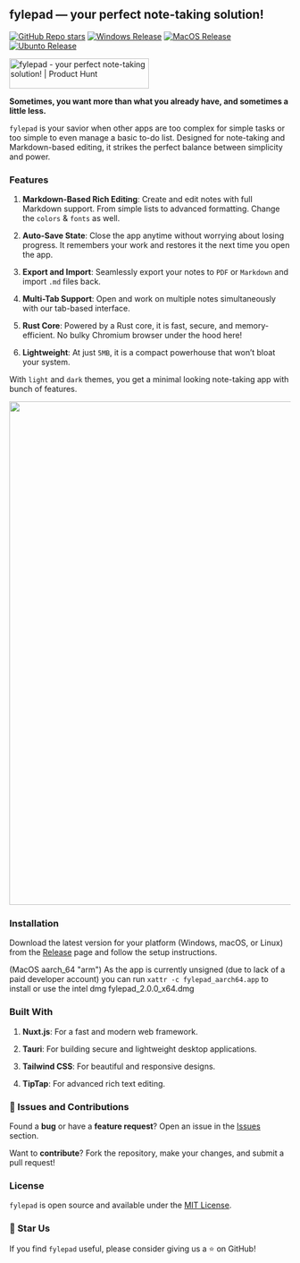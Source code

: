 
## fylepad — your perfect note-taking solution!

<a href="https://github.com/imrofayel/fylepad/stargazers"><img src="https://img.shields.io/github/stars/imrofayel/fylepad" alt="GitHub Repo stars"/></a> <a href="https://github.com/imrofayel/fylepad/releases/"><img src="https://custom-icon-badges.demolab.com/badge/Windows-0078D6?logo=windows11&logoColor=white" alt="Windows Release"/></a> <a href="https://github.com/imrofayel/fylepad/releases/"><img src="https://img.shields.io/badge/macOS-000000?logo=apple&logoColor=F0F0F0" alt="MacOS Release"/></a>  <a href="https://github.com/imrofayel/fylepad/releases/s"><img src="https://img.shields.io/badge/Ubuntu-E95420?logo=ubuntu&logoColor=white" alt="Ubunto Release"/></a>

<a href="https://www.producthunt.com/posts/fylepad?embed=true&utm_source=badge-featured&utm_medium=badge&utm_souce=badge-fylepad" target="_blank"><img src="https://api.producthunt.com/widgets/embed-image/v1/featured.svg?post_id=491117&theme=neutral" alt="fylepad - your&#0032;perfect&#0032;note&#0045;taking&#0032;solution&#0033; | Product Hunt" style="width: 250px; height: 54px;" width="250" height="54" /></a>

**Sometimes, you want more than what you already have, and sometimes a little less.**

`fylepad` is your savior when other apps are too complex for simple tasks or too simple to even manage a basic to-do list. Designed for note-taking and Markdown-based editing, it strikes the perfect balance between simplicity and power.

### Features

1. **Markdown-Based Rich Editing**: Create and edit notes with full Markdown support. From simple lists to advanced formatting. Change the `colors` & `fonts` as well.

3. **Auto-Save State**: Close the app anytime without worrying about losing progress. It remembers your work and restores it the next time you open the app.

4. **Export and Import**: Seamlessly export your notes to `PDF` or `Markdown` and import `.md` files back.

5. **Multi-Tab Support**: Open and work on multiple notes simultaneously with our tab-based interface.

6. **Rust Core**: Powered by a Rust core, it is fast, secure, and memory-efficient. No bulky Chromium browser under the hood here!

7. **Lightweight**: At just `5MB`, it is a compact powerhouse that won’t bloat your system.

With `light` and `dark` themes, you get a minimal looking note-taking app with bunch of features.

<img src="https://github.com/user-attachments/assets/c9f2915c-8f59-40d0-982f-7128641bd8ee" width="900px">


### Installation

Download the latest version for your platform (Windows, macOS, or Linux) from the [Release](https://github.com/imrofayel/fylepad/releases) page and follow the setup instructions.

(MacOS aarch_64 "arm")
As the app is currently unsigned (due to lack of a paid developer account) you can run `xattr -c fylepad_aarch64.app` to install or use the intel dmg fylepad_2.0.0_x64.dmg


### Built With

1. **Nuxt.js**: For a fast and modern web framework.

2. **Tauri**: For building secure and lightweight desktop applications.

3. **Tailwind CSS**: For beautiful and responsive designs.

4. **TipTap**: For advanced rich text editing.


### 🐛 Issues and Contributions
Found a **bug** or have a **feature request**? Open an issue in the [Issues](https://github.com/imrofayel/fylepad/issues) section.

Want to **contribute**? Fork the repository, make your changes, and submit a pull request!

### License
`fylepad` is open source and available under the [MIT License](LICENSE).

### 🌟 Star Us
If you find `fylepad` useful, please consider giving us a ⭐ on GitHub!


